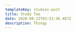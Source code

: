```yaml
---
templateKey: studies-post
title: Study Two
date: 2020-08-22T03:53:36.487Z
description: Thingy
---
```

